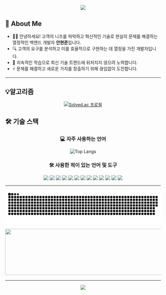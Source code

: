 <!-- 헤더 -->
<div align="center">
  <img src="https://capsule-render.vercel.app/api?type=waving&color=gradient&height=200&section=header&text=Hello!%20I'm%20hyeon%20jun%20👋&fontSize=60&fontColor=ffffff" />
</div>

<!-- 리스트 형식의 소개 -->
## 📝 About Me
- 🧑‍💻 안녕하세요! 고객의 니즈를 파악하고 혁신적인 기술로 현실의 문제를 해결하는 열정적인 백엔드 개발자 **안현준**입니다.
- 🔍 고객의 요구를 분석하고 이를 효율적으로 구현하는 데 열정을 가진 개발자입니다.
- 🌱 지속적인 학습으로 최신 기술 트렌드에 뒤처지지 않으려 노력합니다.
- ⚡ 문제를 해결하고 새로운 가치를 창출하기 위해 끊임없이 도전합니다.

---

## 💡알고리즘 
<div align="center">

[![Solved.ac 프로필](http://mazassumnida.wtf/api/v2/generate_badge?boj=pu_mnmn)](https://solved.ac/pu_mnmn)

</div>

<!-- 기술 스택 -->
## 🛠 기술 스택

<div align="center">

### 💻 자주 사용하는 언어
![Top Langs](https://github-readme-stats.vercel.app/api/top-langs/?username=qwerty7878&layout=compact&theme=radical)

### 🛠 사용한 적이 있는 언어 및 도구
<img src="https://img.shields.io/badge/C-A8B9CC?style=flat&logo=c&logoColor=white" />
<img src="https://img.shields.io/badge/C%23-239120?style=flat&logo=c-sharp&logoColor=white" />
<img src="https://img.shields.io/badge/Python-3776AB?style=flat&logo=python&logoColor=white" />
<img src="https://img.shields.io/badge/JavaScript-F7DF1E?style=flat&logo=javascript&logoColor=black" />
<img src="https://img.shields.io/badge/HTML5-E34F26?style=flat&logo=html5&logoColor=white" />
<img src="https://img.shields.io/badge/CSS3-1572B6?style=flat&logo=css3&logoColor=white" />
<img src="https://img.shields.io/badge/JSP-007396?style=flat&logo=java&logoColor=white" />
<img src="https://img.shields.io/badge/Firebase-FFCA28?style=flat&logo=firebase&logoColor=black" />
<img src="https://img.shields.io/badge/JPA-6DB33F?style=flat&logo=spring&logoColor=white" />
<img src="https://img.shields.io/badge/VS%20Code-007ACC?style=flat&logo=visual-studio-code&logoColor=white" />
<img src="https://img.shields.io/badge/Eclipse-2C2255?style=flat&logo=eclipse&logoColor=white" />
<img src="https://img.shields.io/badge/IntelliJ%20IDEA-000000?style=flat&logo=intellij-idea&logoColor=white" />
<img src="https://img.shields.io/badge/Notion-000000?style=flat&logo=notion&logoColor=white" />

</div>

---

<!-- 뱀 애니메이션 및 GitAnimals -->
<div align="center">

![snake gif](https://github.com/qwerty7878/qwerty7878/blob/output/github-contribution-grid-snake.svg)

<a href="https://github.com/devxb/gitanimals">
  <img
    src="https://render.gitanimals.org/lines/qwerty7878?pet-id=651354950590525399"
    width="600"
    height="150"
  />
</a>

</div>

---

<!-- 풋터 -->
<div align="center">
  <img src="https://capsule-render.vercel.app/api?type=waving&color=gradient&height=150&section=footer&text=Thanks%20for%20visiting!%20😊&fontSize=40&fontColor=ffffff" />
</div>
